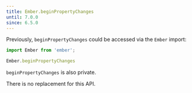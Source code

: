```yaml
---
title: Ember.beginPropertyChanges
until: 7.0.0
since: 6.5.0
---
```



Previously, `beginPropertyChanges` could be accessed via the `Ember` import:
```js
import Ember from 'ember';

Ember.beginPropertyChanges
```
`beginPropertyChanges` is also private.

There is no replacement for this API.
